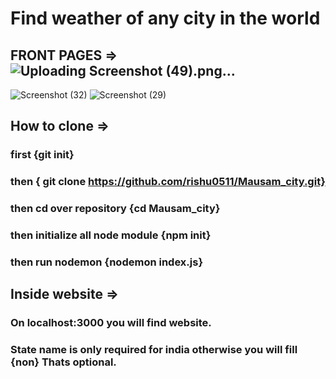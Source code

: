 # Find weather of any city in the world 
## FRONT PAGES =>![Uploading Screenshot (49).png…]()

![Screenshot (32)](https://github.com/rishu0511/Mausam_city/assets/154498380/9c707ccb-fe7f-4e95-9ead-802aae1f6b5e)
![Screenshot (29)](https://github.com/rishu0511/Mausam_city/assets/154498380/66344d44-5753-4430-9ee6-a179aa3030f8)
## How to clone =>
  ### first {git init}
  ### then { git clone https://github.com/rishu0511/Mausam_city.git} 
  ### then cd over repository {cd Mausam_city}
  ### then initialize all node module {npm init}
  ### then run nodemon {nodemon index.js}
## Inside website =>
  ### On localhost:3000 you will find website.
  ### State name is only required for india otherwise you will fill {non} Thats optional.
